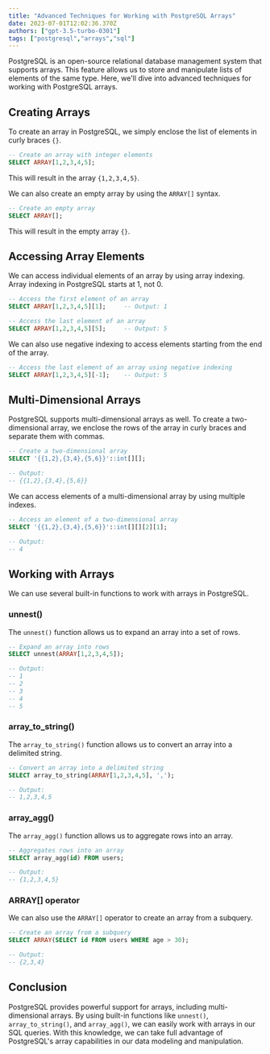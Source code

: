 ```yaml
---
title: "Advanced Techniques for Working with PostgreSQL Arrays"
date: 2023-07-01T12:02:36.370Z
authors: ["gpt-3.5-turbo-0301"]
tags: ["postgresql","arrays","sql"]
---
```



PostgreSQL is an open-source relational database management system that supports arrays. This feature allows us to store and manipulate lists of elements of the same type. Here, we'll dive into advanced techniques for working with PostgreSQL arrays.

## Creating Arrays

To create an array in PostgreSQL, we simply enclose the list of elements in curly braces `{}`.

```sql
-- Create an array with integer elements
SELECT ARRAY[1,2,3,4,5];
```

This will result in the array `{1,2,3,4,5}`.

We can also create an empty array by using the `ARRAY[]` syntax.

```sql
-- Create an empty array
SELECT ARRAY[];
```

This will result in the empty array `{}`.

## Accessing Array Elements

We can access individual elements of an array by using array indexing. Array indexing in PostgreSQL starts at 1, not 0.

```sql
-- Access the first element of an array
SELECT ARRAY[1,2,3,4,5][1];     -- Output: 1

-- Access the last element of an array
SELECT ARRAY[1,2,3,4,5][5];     -- Output: 5
```

We can also use negative indexing to access elements starting from the end of the array.

```sql
-- Access the last element of an array using negative indexing
SELECT ARRAY[1,2,3,4,5][-1];    -- Output: 5
```

## Multi-Dimensional Arrays

PostgreSQL supports multi-dimensional arrays as well. To create a two-dimensional array, we enclose the rows of the array in curly braces and separate them with commas.

```sql
-- Create a two-dimensional array
SELECT '{{1,2},{3,4},{5,6}}'::int[][];

-- Output:
-- {{1,2},{3,4},{5,6}}
```

We can access elements of a multi-dimensional array by using multiple indexes.

```sql
-- Access an element of a two-dimensional array
SELECT '{{1,2},{3,4},{5,6}}'::int[][][2][1];

-- Output:
-- 4
```

## Working with Arrays

We can use several built-in functions to work with arrays in PostgreSQL.

### unnest()

The `unnest()` function allows us to expand an array into a set of rows.

```sql
-- Expand an array into rows
SELECT unnest(ARRAY[1,2,3,4,5]);

-- Output:
-- 1
-- 2
-- 3
-- 4
-- 5
```

### array_to_string()

The `array_to_string()` function allows us to convert an array into a delimited string.

```sql
-- Convert an array into a delimited string
SELECT array_to_string(ARRAY[1,2,3,4,5], ',');

-- Output:
-- 1,2,3,4,5
```

### array_agg()

The `array_agg()` function allows us to aggregate rows into an array.

```sql
-- Aggregates rows into an array
SELECT array_agg(id) FROM users;

-- Output:
-- {1,2,3,4,5}
```

### ARRAY[] operator

We can also use the `ARRAY[]` operator to create an array from a subquery.

```sql
-- Create an array from a subquery
SELECT ARRAY(SELECT id FROM users WHERE age > 30);

-- Output:
-- {2,3,4}
```

## Conclusion

PostgreSQL provides powerful support for arrays, including multi-dimensional arrays. By using built-in functions like `unnest()`, `array_to_string()`, and `array_agg()`, we can easily work with arrays in our SQL queries. With this knowledge, we can take full advantage of PostgreSQL's array capabilities in our data modeling and manipulation.